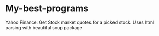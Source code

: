 # My-best-programs


Yahoo Finance:
Get Stock market quotes for a picked stock. Uses html parsing with beautiful soup package



